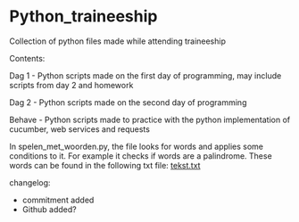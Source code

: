 # Python_traineeship
Collection of python files made while attending traineeship
 
 
 
Contents:

Dag 1 - Python scripts made on the first day of programming, may include scripts from day 2 and homework

Dag 2 - Python scripts made on the second day of programming

Behave - Python scripts made to practice with the python implementation of cucumber, web services and requests

In spelen_met_woorden.py, the file looks for words and applies some conditions to it. For example it checks if words are a palindrome. These words can be found in the following txt file:
[tekst.txt](https://github.com/wolturz/Python_traineeship/files/7395588/tekst.txt)


changelog:
- commitment added
- Github added?
